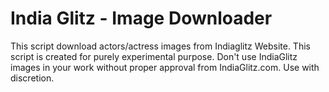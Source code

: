 # India Glitz - Image Downloader
This script download actors/actress images from Indiaglitz Website. This script is created for purely experimental purpose. Don't use IndiaGlitz images in your work without proper approval from IndiaGlitz.com. Use with discretion.
